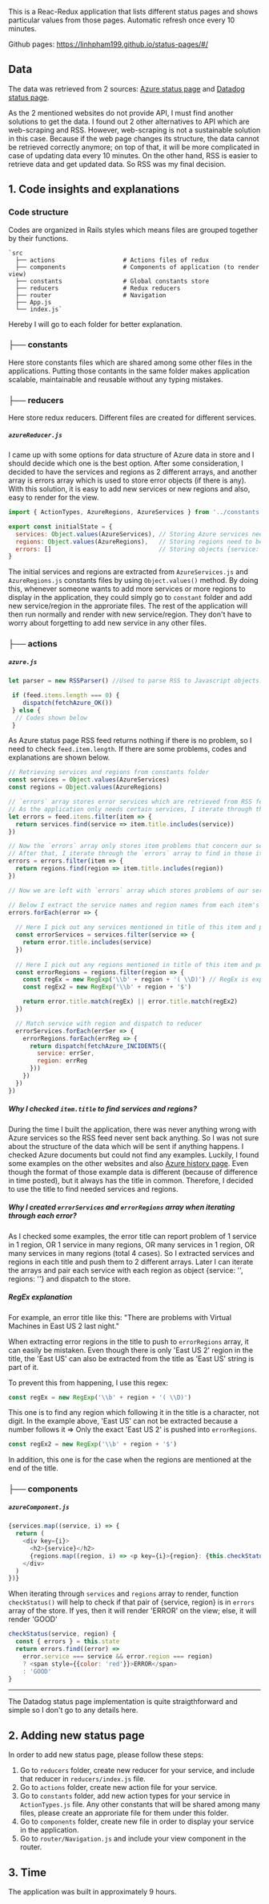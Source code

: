 This is a Reac-Redux application that lists different status pages and shows particular values from those pages. Automatic refresh once every 10 minutes.

Github pages: https://linhpham199.github.io/status-pages/#/

## Data

The data was retrieved from 2 sources: [Azure status page](https://status.azure.com/en-us/status) and [Datadog status page](https://status.datadoghq.com/).

As the 2 mentioned websites do not provide API, I must find another solutions to get the data. I found out 2 other alternatives to API which are web-scraping and RSS. However, web-scraping is not a sustainable solution in this case. Because if the web page changes its structure, the data cannot be retrieved correctly anymore; on top of that, it will be more complicated in case of updating data every 10 minutes. On the other hand, RSS is easier to retrieve data and get updated data. So RSS was my final decision.

## 1. Code insights and explanations

### Code structure

Codes are organized in Rails styles which means files are grouped together by their functions. 

    `src
      ├── actions                   # Actions files of redux
      ├── components                # Components of application (to render view)
      ├── constants                 # Global constants store
      ├── reducers                  # Redux reducers
      ├── router                    # Navigation
      ├── App.js
      └── index.js`
Hereby I will go to each folder for better explanation.

### ├── constants

Here store constants files which are shared among some other files in the applications. Putting those contants in the same folder makes application scalable, maintainable and reusable without any typing mistakes.

### ├── reducers

Here store redux reducers. Different files are created for different services.

##### `azureReducer.js`

I came up with some options for data structure of Azure data in store and I should decide which one is the best option. After some consideration, I decided to have the services and regions as 2 different arrays, and another array is errors array which is used to store error objects (if there is any). With this solution, it is easy to add new services or new regions and also, easy to render for the view.

```javascript
import { ActionTypes, AzureRegions, AzureServices } from '../constants'

export const initialState = {
  services: Object.values(AzureServices), // Storing Azure services need to be rendered
  regions: Object.values(AzureRegions),   // Storing regions need to be rendered along with those services
  errors: []                              // Storing objects {service: '', region: ''} of error services
}
```
The initial services and regions are extracted from `AzureServices.js` and `AzureRegions.js` constants files by using `Object.values()` method. By doing this, whenever someone wants to add more services or more regions to display in the application, they could simply go to `constant` folder and add new service/region in the approriate files. The rest of the application will then run normally and render with new service/region. They don't have to worry about forgetting to add new service in any other files.

### ├── actions

##### `azure.js`

```javascript
let parser = new RSSParser() //Used to parse RSS to Javascript objects.
```
```javascript
 if (feed.items.length === 0) {
    dispatch(fetchAzure_OK())
 } else {
  // Codes shown below
 }
```
As Azure status page RSS feed returns nothing if there is no problem, so I need to check `feed.item.length`. If there are some problems, codes and explanations are shown below.

```javascript
// Retrieving services and regions from constants folder
const services = Object.values(AzureServices)
const regions = Object.values(AzureRegions)

// `errors` array stores error services which are retrieved from RSS feed
// As the application only needs certain services, I iterate through the `feed.items` array to find any item that contains those services in the title
let errors = feed.items.filter(item => {
  return services.find(service => item.title.includes(service))
})

// Now the `errors` array only stores item problems that concern our services
// After that, I iterate through the `errors` array to find in those item problems which one happened in our regions.
errors = errors.filter(item => {
  return regions.find(region => item.title.includes(region))
})

// Now we are left with `errors` array which stores problems of our services happened in our regions.

// Below I extract the service names and region names from each item's title in `errors` array
errors.forEach(error => {
  
  // Here I pick out any services mentioned in title of this item and put in `errorServices` array
  const errorServices = services.filter(service => {
    return error.title.includes(service)
  })
  
  // Here I pick out any regions mentioned in title of this item and put in `errorRegions` array
  const errorRegions = regions.filter(region => {
    const regEx = new RegExp('\\b' + region + '( \\D)') // RegEx is explained later
    const regEx2 = new RegExp('\\b' + region + '$')

    return error.title.match(regEx) || error.title.match(regEx2)
  })

  // Match service with region and dispatch to reducer
  errorServices.forEach(errSer => {
    errorRegions.forEach(errReg => {
      return dispatch(fetchAzure_INCIDENTS({
        service: errSer,
        region: errReg
      }))
    })
  })
})
```

##### Why I checked `item.title` to find services and regions?
During the time I built the application, there was never anything wrong with Azure services so the RSS feed never sent back anything. So I was not sure about the structure of the data which will be sent if anything happens. I checked Azure documents but could not find any examples. Luckily, I found some examples on the other websites and also [Azure history page](https://status.azure.com/en-us/status/history/). Even though the format of those example data is different (because of difference in time posted), but it always has the title in common. Therefore, I decided to use the title to find needed services and regions.

##### Why I created `errorServices` and `errorRegions` array when iterating through each error?
As I checked some examples, the error title can report problem of 1 service in 1 region, OR 1 service in many regions, OR many services in 1 region, OR many services in many regions (total 4 cases). So I extracted services and regions in each title and push them to 2 different arrays. Later I can iterate the arrays and pair each service with each region as object {service: '', regions: ''} and dispatch to the store.

##### RegEx explanation
For example, an error title like this: "There are problems with Virtual Machines in East US 2 last night."

When extracting error regions in the title to push to `errorRegions` array, it can easily be mistaken. Even though there is only 'East US 2' region in the title, the 'East US' can also be extracted from the title as 'East US' string is part of it.

To prevent this from happening, I use this regex:

```javascript
const regEx = new RegExp('\\b' + region + '( \\D)')
```
This one is to find any region which following it in the title is a character, not digit. In the example above, 'East US' can not be extracted because a number follows it => Only the exact 'East US 2' is pushed into `errorRegions`.

```javascript
const regEx2 = new RegExp('\\b' + region + '$')
```
In addition, this one is for the case when the regions are mentioned at the end of the title.

### ├── components

##### `azureComponent.js`

```javascript
{services.map((service, i) => {
  return (
    <div key={i}>
      <h2>{service}</h2>
      {regions.map((region, i) => <p key={i}>{region}: {this.checkStatus(service, region)}</p>)}
    </div>
  )
})}
```
When iterating through `services` and `regions` array to render, function `checkStatus()` will help to check if that pair of {service, region} is in `errors` array of the store. If yes, then it will render 'ERROR' on the view; else, it will render 'GOOD'

```javascript
checkStatus(service, region) {
  const { errors } = this.state
  return errors.find((error) =>
    error.service === service && error.region === region)
    ? <span style={{color: 'red'}}>ERROR</span>
    : 'GOOD'
}
```
______________
The Datadog status page implementation is quite straigthforward and simple so I don't go to any details here.

## 2. Adding new status page
In order to add new status page, please follow these steps:

1. Go to `reducers` folder, create new reducer for your service, and include that reducer in `reducers/index.js` file.
2. Go to `actions` folder, create new action file for your service. 
3. Go to `constants` folder, add new action types for your service in `ActionTypes.js` file. Any other constants that will be shared among many files, please create an approriate file for them under this folder.
4. Go to `components` folder, create new file in order to display your service in the application.
5. Go to `router/Navigation.js` and include your view component in the router.

## 3. Time
The application was built in approximately 9 hours.

